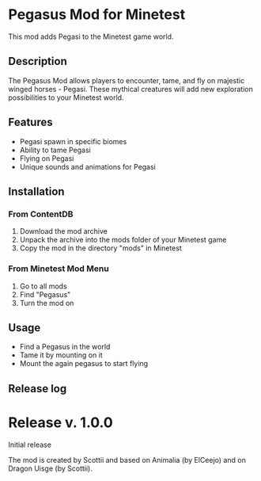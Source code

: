 # Pegasus Mod for Minetest

This mod adds Pegasi to the Minetest game world.

## Description

The Pegasus Mod allows players to encounter, tame, and fly on majestic winged horses - Pegasi. These mythical creatures will add new exploration possibilities to your Minetest world.

## Features

- Pegasi spawn in specific biomes
- Ability to tame Pegasi
- Flying on Pegasi
- Unique sounds and animations for Pegasi

## Installation

### From ContentDB
1. Download the mod archive
2. Unpack the archive into the mods folder of your Minetest game
3. Copy the mod in the directory "mods" in Minetest

### From Minetest Mod Menu
1. Go to all mods
2. Find "Pegasus"
3. Turn the mod on

## Usage

- Find a Pegasus in the world
- Tame it by mounting on it
- Mount the again pegasus to start flying

## Release log

# Release v. 1.0.0 
Initial release



The mod is created by Scottii and based on Animalia (by ElCeejo) and on Dragon Uisge (by Scottii).